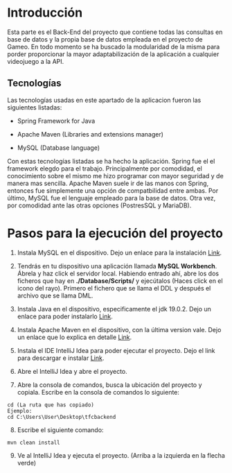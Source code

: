 # Introducción
Esta parte es el Back-End del proyecto que contiene todas las consultas en base de datos y la propia base de datos empleada en el proyecto de Gameo. En todo momento se ha buscado la modularidad de la misma para porder proporcionar la mayor adaptabilización de la aplicación a cualquier videojuego a la API.

## Tecnologías

Las tecnologías usadas en este apartado de la aplicacion fueron las siguientes listadas:

 - Spring Framework for Java

 - Apache Maven (Libraries and extensions manager)

 - MySQL (Database language)

Con estas tecnologías listadas se ha hecho la aplicación. Spring fue el el framework elegdo para el trabajo. Principalmente por comodidad, el conocimiento sobre el mismo me hizo programar con mayor seguridad y  de manera mas sencilla. Apache Maven suele ir de las manos con Spring, entonces fue simplemente una opción de compatbilidad entre ambas. Por último, MySQL fue el lenguaje empleado para la base de datos. Otra vez, por comodidad ante las otras opciones (PostresSQL y MariaDB).

# Pasos para la ejecución del proyecto

1. Instala MySQL en el dispositivo. Dejo un enlace para la instalación [Link](https://www.adslzone.net/esenciales/windows-10/instalar-mysql/).

2. Tendrás en tu dispositivo una aplicación llamada **MySQL Workbench**. Ábrela y haz click el servidor local. Habiendo entrado ahí, abre los dos ficheros que hay en **./Database/Scripts/** y ejecútalos (Haces click en el icono del rayo). Primero el fichero que se llama el DDL y después el archivo que se llama DML.

3. Instala Java en el dispositivo, especificamente el jdk 19.0.2. Dejo un enlace para poder instalarlo [Link](https://lamadriguerabit.com/articulos/instalar-jdk-en-cualquier-sistema-operativo/#:~:text=en%20cualquier%20entorno.-,Instalación,descargar%20y%20aceptaremos%20la%20licencia.&text=Una%20vez%20descargado%20ejecutaremos%20el%20instalador.).

4. Instala Apache Maven en el dispositivo, con la última version vale. Dejo un enlace que lo explica en detalle [Link](https://nefele.dev/blog/instalar-apache-en-windows-bien-explicado/).

5. Instala el IDE IntelliJ Idea para poder ejecutar el proyecto. Dejo el link para descargar e instalar [Link](https://www.jetbrains.com/es-es/idea/download/#section=windows).

6. Abre el IntelliJ Idea y abre el proyecto. 

7. Abre la consola de comandos, busca la ubicación del proyecto y copiala. Escribe en la consola de comandos lo siguiente:

```
cd (La ruta que has copiado)
Ejemplo:
cd C:\Users\User\Desktop\tfcbackend
```

8. Escribe el siguiente comando:

```
mvn clean install
```

9. Ve al IntelliJ Idea y ejecuta el proyecto. (Arriba a la izquierda en la flecha verde)
